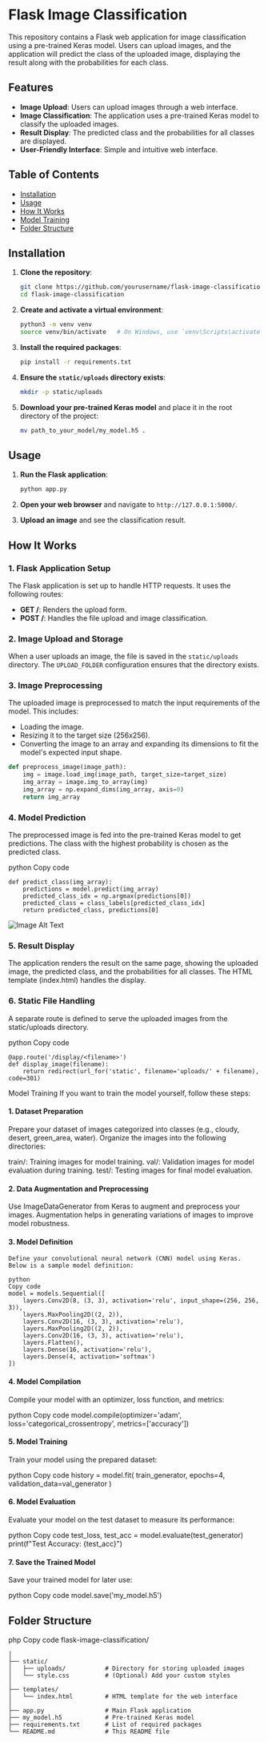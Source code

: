 # Flask Image Classification


This repository contains a Flask web application for image classification using a pre-trained Keras model. Users can upload images, and the application will predict the class of the uploaded image, displaying the result along with the probabilities for each class.

## Features

- **Image Upload**: Users can upload images through a web interface.
- **Image Classification**: The application uses a pre-trained Keras model to classify the uploaded images.
- **Result Display**: The predicted class and the probabilities for all classes are displayed.
- **User-Friendly Interface**: Simple and intuitive web interface.

## Table of Contents

- [Installation](#installation)
- [Usage](#usage)
- [How It Works](#how-it-works)
- [Model Training](#model-training)
- [Folder Structure](#folder-structure)


## Installation

1. **Clone the repository**:
    ```sh
    git clone https://github.com/yourusername/flask-image-classification.git
    cd flask-image-classification
    ```

2. **Create and activate a virtual environment**:
    ```sh
    python3 -m venv venv
    source venv/bin/activate   # On Windows, use `venv\Scripts\activate`
    ```

3. **Install the required packages**:
    ```sh
    pip install -r requirements.txt
    ```

4. **Ensure the `static/uploads` directory exists**:
    ```sh
    mkdir -p static/uploads
    ```

5. **Download your pre-trained Keras model** and place it in the root directory of the project:
    ```sh
    mv path_to_your_model/my_model.h5 .
    ```

## Usage

1. **Run the Flask application**:
    ```sh
    python app.py
    ```

2. **Open your web browser** and navigate to `http://127.0.0.1:5000/`.

3. **Upload an image** and see the classification result.

## How It Works

### 1. Flask Application Setup

The Flask application is set up to handle HTTP requests. It uses the following routes:
- **GET /**: Renders the upload form.
- **POST /**: Handles the file upload and image classification.

### 2. Image Upload and Storage

When a user uploads an image, the file is saved in the `static/uploads` directory. The `UPLOAD_FOLDER` configuration ensures that the directory exists.

### 3. Image Preprocessing

The uploaded image is preprocessed to match the input requirements of the model. This includes:
- Loading the image.
- Resizing it to the target size (256x256).
- Converting the image to an array and expanding its dimensions to fit the model's expected input shape.

```python
def preprocess_image(image_path):
    img = image.load_img(image_path, target_size=target_size)
    img_array = image.img_to_array(img)
    img_array = np.expand_dims(img_array, axis=0)
    return img_array
```

### 4. Model Prediction

The preprocessed image is fed into the pre-trained Keras model to get predictions. The class with the highest probability is chosen as the predicted class.

python
Copy code
```
def predict_class(img_array):
    predictions = model.predict(img_array)
    predicted_class_idx = np.argmax(predictions[0])
    predicted_class = class_labels[predicted_class_idx]
    return predicted_class, predictions[0]

```

![Image Alt Text](https://github.com/VANSH-Chugh/Satellite-Image-Classification/blob/main/output/1.png)

### 5. Result Display
The application renders the result on the same page, showing the uploaded image, the predicted class, and the probabilities for all classes. The HTML template (index.html) handles the display.

### 6. Static File Handling
A separate route is defined to serve the uploaded images from the static/uploads directory.

python
Copy code
```
@app.route('/display/<filename>')
def display_image(filename):
    return redirect(url_for('static', filename='uploads/' + filename), code=301)
```
Model Training
If you want to train the model yourself, follow these steps:

#### 1. Dataset Preparation
Prepare your dataset of images categorized into classes (e.g., cloudy, desert, green_area, water). Organize the images into the following directories:

train/: Training images for model training.
val/: Validation images for model evaluation during training.
test/: Testing images for final model evaluation.
#### 2. Data Augmentation and Preprocessing
Use ImageDataGenerator from Keras to augment and preprocess your images. Augmentation helps in generating variations of images to improve model robustness.

#### 3. Model Definition
```
Define your convolutional neural network (CNN) model using Keras. Below is a sample model definition:

python
Copy code
model = models.Sequential([
    layers.Conv2D(8, (3, 3), activation='relu', input_shape=(256, 256, 3)),
    layers.MaxPooling2D((2, 2)),
    layers.Conv2D(16, (3, 3), activation='relu'),
    layers.MaxPooling2D((2, 2)),
    layers.Conv2D(16, (3, 3), activation='relu'),
    layers.Flatten(),
    layers.Dense(16, activation='relu'),
    layers.Dense(4, activation='softmax')
])

```
#### 4. Model Compilation
Compile your model with an optimizer, loss function, and metrics:

python
Copy code
model.compile(optimizer='adam',
              loss='categorical_crossentropy',
              metrics=['accuracy'])
#### 5. Model Training
Train your model using the prepared dataset:

python
Copy code
history = model.fit(
    train_generator,
    epochs=4,
    validation_data=val_generator
)
#### 6. Model Evaluation
Evaluate your model on the test dataset to measure its performance:

python
Copy code
test_loss, test_acc = model.evaluate(test_generator)
print(f"Test Accuracy: {test_acc}")
#### 7. Save the Trained Model
Save your trained model for later use:

python
Copy code
model.save('my_model.h5')
## Folder Structure
php
Copy code
flask-image-classification/
```
│
├── static/
│   ├── uploads/           # Directory for storing uploaded images
│   └── style.css          # (Optional) Add your custom styles
│
├── templates/
│   └── index.html         # HTML template for the web interface
│
├── app.py                 # Main Flask application
├── my_model.h5            # Pre-trained Keras model
├── requirements.txt       # List of required packages
└── README.md              # This README file
```


